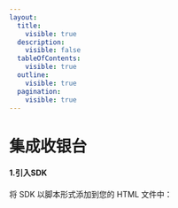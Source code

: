 ```yaml
---
layout:
  title:
    visible: true
  description:
    visible: false
  tableOfContents:
    visible: true
  outline:
    visible: true
  pagination:
    visible: true
---
```


# 集成收银台

#### 1.引入SDK

将 SDK 以脚本形式添加到您的 HTML 文件中：

